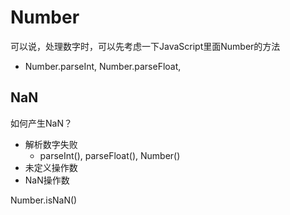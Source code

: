 # Number

可以说，处理数字时，可以先考虑一下JavaScript里面Number的方法

- Number.parseInt, Number.parseFloat, 

## NaN

如何产生NaN？

- 解析数字失败
  - parseInt(), parseFloat(), Number()
- 未定义操作数
- NaN操作数

Number.isNaN()